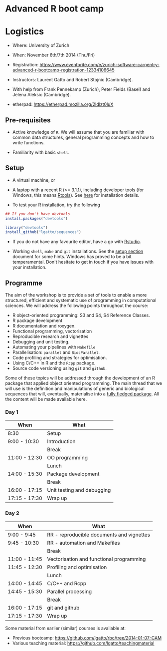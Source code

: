 Advanced R boot camp
=====

# Logistics

- Where: University of Zurich
- When: November 6th/7th 2014 (Thu/Fri)
- Registration: https://www.eventbrite.com/e/zurich-software-carpentry-advanced-r-bootcamp-registration-12334106645

- Instructors: Laurent Gatto and Robert Stojnic (Cambridge).
- With help from Frank Pennekamp (Zurich), Peter Fields (Basel) and Jelena Aleksic (Cambridge).

- etherpad: https://etherpad.mozilla.org/2Idlzt0luX

## Pre-requisites

- Active knowledge of `R`. We will assume that you are familiar with
  common data structures, general programming concepts and how to
  write functions.

- Familiarity with basic `shell`. 


## Setup

- A virtual machine, or 

- A laptop with a recent R (>= 3.1.1), including developer tools (for
  Windows, this means
  [Rtools](http://cran.r-project.org/bin/windows/Rtools/)). See
  [here](https://github.com/lgatto/TeachingMaterial/wiki) for
  installation details.

- To test your R installation, try the following

```r
## If you don't have devtools
install.packages("devtools")

library("devtools")
install_github("lgatto/sequences")
```

- If you do not have any favourite editor, have a go with
  [Rstudio](http://www.rstudio.com/products/rstudio/).

- Working `shell`, `make` and `git` installations. See the
  [setup section](http://sje30.github.io/2014-01-07-cam/) document for
  some hints. Windows has proved to be a bit temperamental. Don't
  hesitate to get in touch if you have issues with your installation.


## Programme

The aim of the workshop is to provide a set of tools to enable a more
structured, efficient and systematic use of programming in
computational sciences. We will address the following points
throughout the course:

- R object-oriented programming: S3 and S4, S4 Reference Classes.
- R package development
- R documentation and roxygen.
- Functional programming, vectorisation
- Reproducible research and vignettes
- Debugging and unit testing. 
- Automating your pipelines with `Makefile`
- Parallelisation: `parallel` and `BiocParallel`.
- Code profiling and strategies for optimisation.
- Using C/C++ in R and the `Rcpp` package.
- Source code versioning using `git` and `github`.

Some of these topics will be addressed through the development of an R
package that applied object oriented programming. The main thread that
we will use is the definition and manipulations of generic and
biological sequences that will, eventually, materialise into a
[fully fledged package](http://cran.r-project.org/web/packages/sequences/). All
the content will be made available here.

### Day 1

| When          | What                       |
|---------------|----------------------------|
| 8:30          | Setup                      |
| 9:00 - 10:30  | Introduction               |
|               | Break                      |
| 11:00 - 12:30 | OO programming             |
|               | Lunch                      |
| 14:00 - 15:30 | Package development        |
|               | Break                      |
| 16:00 - 17:15 | Unit testing and debugging |
| 17:15 - 17:30 | Wrap up                    |

### Day 2

| When          | What                                      |
|---------------|-------------------------------------------|
| 9:00 - 9:45   | RR - reproducible documents and vignettes |
| 9:45 - 10:30  | RR - automation and Makefiles             |
|               | Break                                     |
| 11:00 - 11:45 | Vectorisation and functional programming  |
| 11:45 - 12:30 | Profiling and optimisation                |
|               | Lunch                                     |
| 14:00 - 14:45 | C/C++ and Rcpp                            |
| 14:45 - 15:30 | Parallel processing                       |
|               | Break                                     |
| 16:00 - 17:15 | git and github                            |
| 17:15 - 17:30 | Wrap up                                   |


Some material from earlier (similar) courses is available at:
- Previous bootcamp: https://github.com/lgatto/rbc/tree/2014-01-07-CAM
- Various teaching material: https://github.com/lgatto/teachingmaterial

<!--

Comments:

Mark: need a whiteboard

Robert:
- do we want sticky notes
- prepare concept maps

-->
